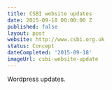 ```yaml
---
title: CSBI website updates
date: 2015-09-18 00:00:00 Z
published: false
layout: post
website: http://www.csbi.org.uk
status: Concept
dateCompleted: '2015-09-18'
imageUrl: csbi-website-update
---
```


Wordpress updates.
